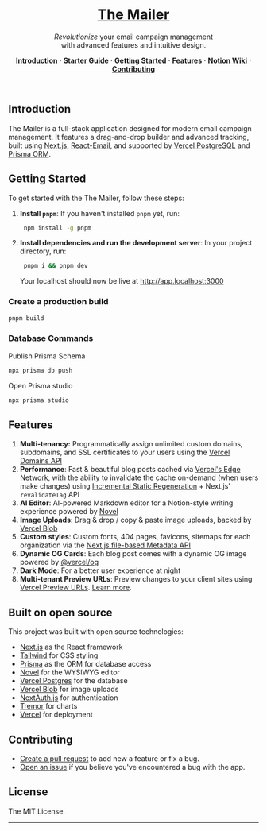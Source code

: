 <a href="https://app.withtheranks.coop">
  <h1 align="center">The Mailer</h1>
</a>

<p align="center">
  <em>Revolutionize</em> your email campaign management<br/>
  with advanced features and intuitive design.
</p>

<p align="center">
  <a href="#introduction"><strong>Introduction</strong></a> ·
  <a href="https://vercel.com/guides/nextjs-multi-tenant-application"><strong>Starter Guide</strong></a> ·
  <a href="#getting-started"><strong>Getting Started</strong></a> ·
  <a href="#features"><strong>Features</strong></a> ·
  <a href="https://www.notion.so/a458bd4ddf4d400ea7cc0c5ea86e6873?v=1dcb785ca03c481b8f9a0c21924cb804&pvs=4"><strong>Notion Wiki</strong></a> ·
  <a href="#contributing"><strong>Contributing</strong></a>
</p>
<br/>

## Introduction

The Mailer is a full-stack application designed for modern email campaign management. It features a drag-and-drop builder and advanced tracking, built using [Next.js](https://nextjs.org/), [React-Email](https://react-email.com/), and supported by [Vercel PostgreSQL](https://vercel.com/storage/postgres) and [Prisma ORM](https://prisma.io/).

## Getting Started

To get started with the The Mailer, follow these steps:

1. **Install `pnpm`**:
   If you haven't installed `pnpm` yet, run:
   ```bash
    npm install -g pnpm
   ```
2. **Install dependencies and run the development server**:
   In your project directory, run:
   ```bash
    pnpm i && pnpm dev
   ```
   Your localhost should now be live at http://app.localhost:3000

### Create a production build

```bash
pnpm build
```

### Database Commands

Publish Prisma Schema

```bash
npx prisma db push
```

Open Prisma studio

```bash
npx prisma studio
```

## Features

1. **Multi-tenancy:** Programmatically assign unlimited custom domains, subdomains, and SSL certificates to your users using the [Vercel Domains API](https://vercel.com/docs/rest-api/endpoints#domains)
2. **Performance**: Fast & beautiful blog posts cached via [Vercel's Edge Network](https://vercel.com/docs/concepts/edge-network/overview), with the ability to invalidate the cache on-demand (when users make changes) using [Incremental Static Regeneration](https://vercel.com/docs/concepts/next.js/incremental-static-regeneration) + Next.js' `revalidateTag` API
3. **AI Editor**: AI-powered Markdown editor for a Notion-style writing experience powered by [Novel](https://novel.sh/)
4. **Image Uploads**: Drag & drop / copy & paste image uploads, backed by [Vercel Blob](https://vercel.com/storage/blob)
5. **Custom styles**: Custom fonts, 404 pages, favicons, sitemaps for each organization via the [Next.js file-based Metadata API](https://nextjs.org/docs/app/api-reference/file-conventions/metadata)
6. **Dynamic OG Cards**: Each blog post comes with a dynamic OG image powered by [@vercel/og](https://vercel.com/docs/concepts/functions/edge-functions/og-image-generation)
7. **Dark Mode**: For a better user experience at night
8. **Multi-tenant Preview URLs**: Preview changes to your client sites using [Vercel Preview URLs](https://vercel.com/docs/deployments/generated-urls). [Learn more](https://vercel.com/guides/nextjs-multi-tenant-application#3.-multi-tenant-preview-urls).

## Built on open source

This project was built with open source technologies:

- [Next.js](https://nextjs.org/) as the React framework
- [Tailwind](https://tailwindcss.com/) for CSS styling
- [Prisma](https://prisma.io/) as the ORM for database access
- [Novel](https://novel.sh/) for the WYSIWYG editor
- [Vercel Postgres](https://vercel.com/storage/postgres) for the database
- [Vercel Blob](https://vercel.com/storage/blob) for image uploads
- [NextAuth.js](https://next-auth.js.org/) for authentication
- [Tremor](https://tremor.so/) for charts
- [Vercel](http://vercel.com/) for deployment

## Contributing

- [Create a pull request](https://github.com/With-the-Ranks/intrepid-email/pulls) to add new a feature or fix a bug.
- [Open an issue](https://github.com/With-the-Ranks/intrepid-email/issues) if you believe you've encountered a bug with the app.

## License

The MIT License.

---